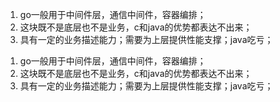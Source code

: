 <!--
 * @Author: zd
 * @Date: 2023-08-30 19:38:42
 * @LastEditors: zd
 * @LastEditTime: 2023-08-30 19:39:53
 * @FilePath: \golangDemo\note\0830.md
 * @Description: 
-->
1. go一般用于中间件层，通信中间件，容器编排；
2. 这块既不是底层也不是业务，c和java的优势都表达不出来；
3. 具有一定的业务描述能力；需要为上层提供性能支撑；java吃亏；
<!--
 * @Author: zd
 * @Date: 2023-08-30 19:38:42
 * @LastEditors: zd
 * @LastEditTime: 2023-08-30 19:39:53
 * @FilePath: \golangDemo\note\0830.md
 * @Description: 
-->
1. go一般用于中间件层，通信中间件，容器编排；
2. 这块既不是底层也不是业务，c和java的优势都表达不出来；
3. 具有一定的业务描述能力；需要为上层提供性能支撑；java吃亏；
